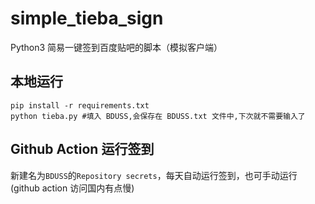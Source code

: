 # simple_tieba_sign

Python3 简易一键签到百度贴吧的脚本（模拟客户端）

## 本地运行

```shell
pip install -r requirements.txt
python tieba.py #填入 BDUSS,会保存在 BDUSS.txt 文件中,下次就不需要输入了
```

## Github Action 运行签到

新建名为`BDUSS`的`Repository secrets`，每天自动运行签到，也可手动运行(github action 访问国内有点慢)
